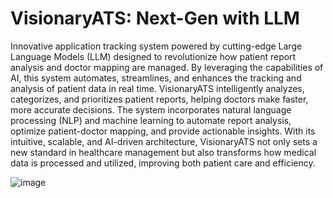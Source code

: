 # VisionaryATS: Next-Gen with LLM

Innovative application tracking system powered by cutting-edge Large Language Models (LLM) designed to revolutionize how patient report analysis and doctor mapping are managed. 
By leveraging the capabilities of AI, this system automates, streamlines, and enhances the tracking and analysis of patient data in real time. 
VisionaryATS intelligently analyzes, categorizes, and prioritizes patient reports, helping doctors make faster, more accurate decisions. 
The system incorporates natural language processing (NLP) and machine learning to automate report analysis, optimize patient-doctor mapping, and provide actionable insights. 
With its intuitive, scalable, and AI-driven architecture, VisionaryATS not only sets a new standard in healthcare management but also transforms how medical data is processed and utilized, improving both patient care and efficiency.

![image](https://github.com/user-attachments/assets/94427bc6-c23f-4850-9cff-ed78bf4d5863)
